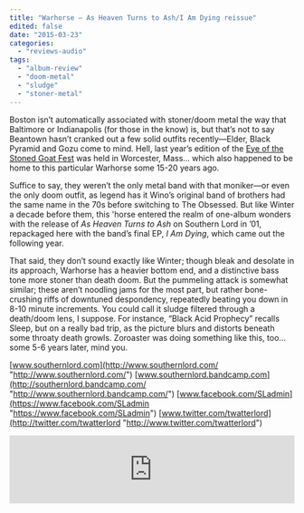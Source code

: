 ```yaml
---
title: "Warhorse – As Heaven Turns to Ash/I Am Dying reissue"
edited: false
date: "2015-03-23"
categories:
  - "reviews-audio"
tags:
  - "album-review"
  - "doom-metal"
  - "sludge"
  - "stoner-metal"
---
```


Boston isn’t automatically associated with stoner/doom metal the way that Baltimore or Indianapolis (for those in the know) is, but that’s not to say Beantown hasn’t cranked out a few solid outfits recently—Elder, Black Pyramid and Gozu come to mind. Hell, last year’s edition of the [Eye of the Stoned Goat Fest](http://www.theeyeofthestonedgoat.com/) was held in Worcester, Mass… which also happened to be home to this particular Warhorse some 15-20 years ago.

Suffice to say, they weren’t the only metal band with that moniker—or even the only doom outfit, as legend has it Wino’s original band of brothers had the same name in the 70s before switching to The Obsessed. But like Winter a decade before them, this 'horse entered the realm of one-album wonders with the release of _As Heaven Turns to Ash_ on Southern Lord in ’01, repackaged here with the band’s final EP, _I Am Dying_, which came out the following year.

That said, they don’t sound exactly like Winter; though bleak and desolate in its approach, Warhorse has a heavier bottom end, and a distinctive bass tone more stoner than death doom. But the pummeling attack is somewhat similar; these aren’t noodling jams for the most part, but rather bone-crushing riffs of downtuned despondency, repeatedly beating you down in 8-10 minute increments. You could call it sludge filtered through a death/doom lens, I suppose. For instance, “Black Acid Prophecy” recalls Sleep, but on a really bad trip, as the picture blurs and distorts beneath some throaty death growls. Zoroaster was doing something like this, too… some 5-6 years later, mind you.

[www.southernlord.com](http://www.southernlord.com/ "http://www.southernlord.com/") [www.southernlord.bandcamp.com](http://southernlord.bandcamp.com/ "http://www.southernlord.bandcamp.com/") [www.facebook.com/SLadmin](https://www.facebook.com/SLadmin "https://www.facebook.com/SLadmin") [www.twitter.com/twatterlord](http://twitter.com/twatterlord "http://www.twitter.com/twatterlord")

<iframe style="border: 0; width: 100%; height: 120px;" src="https://bandcamp.com/EmbeddedPlayer/album=1752840722/size=large/bgcol=ffffff/linkcol=0687f5/tracklist=false/artwork=small/transparent=true/" width="300" height="150" seamless=""><a href="http://warhorsesl.bandcamp.com/album/as-heaven-turns-to-ash">As Heaven Turns To Ash by Warhorse</a></iframe>
